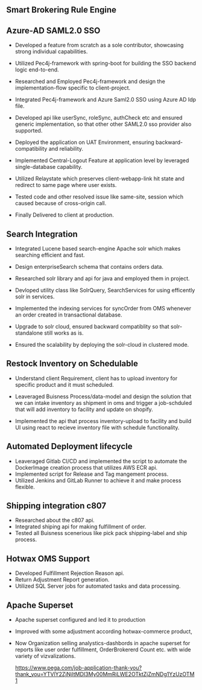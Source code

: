 ## Smart Brokering Rule Engine


## Azure-AD SAML2.0 SSO

- Developed a feature from scratch as a sole contributor, showcasing strong
individual capabilities.

- Utilized Pec4j-framework with spring-boot for building the SSO backend logic end-to-end.

- Researched and Employed Pec4j-framework and design the implementation-flow specific to client-project.

- Integrated Pec4j-framework and Azure Saml2.0 SSO using Azure AD Idp file.

- Developed api like userSync, roleSync, authCheck etc and ensured generic implementation, so that other other SAML2.0 sso provider also supported.

- Deployed the application on UAT Environment, ensuring backward-compatibility and
reliability.

- Implemented Central-Logout Feature at application level by leveraged single-database capability.

- Utilized Relaystate which preserves client-webapp-link hit state and redirect to same page where user exists.

- Tested code and other resolved issue like same-site, session which caused because of cross-origin call.

- Finally Delivered to client at production.


## Search Integration  

- Integrated Lucene based search-engine Apache solr which makes searching efficient and fast.

- Design enterpriseSearch schema that contains orders data.

- Researched solr library and api for java and employed them in project. 

- Devloped utility class like SolrQuery, SearchServices for using efficently solr in services.

- Implemented the indexing services for syncOrder from OMS whenever an order created in transactional database. 

- Upgrade to solr cloud, ensured backward compatiblity so that solr-standalone still works as is.

- Ensured the scalability by deploying the solr-cloud in clustered mode.

## Restock Inventory on Schedulable

- Understand client Requirement, client has to upload inventory for specific product and it must scheduled.

- Leaveraged Buisness Process/data-model and  design the solution that we can intake inventory as shipment in oms and trigger a job-schduled that will add inventory to facility and update on shopify.

- Implemented the api that process inventory-upload to facility and build UI using react to recieve inventory file with schedule functionality.


## Automated Deployment lifecycle

- Leaveraged Gitlab CI/CD and implemented the script to automate the DockerImage creation process that utilizes AWS ECR api.
- Implemented script for Release and Tag mangement process.
- Utilized Jenkins and GitLab Runner to achieve it and make process flexible.

## Shipping integration c807

- Researched about the c807 api.
- Integrated shiping api for making fulfillment of order.
- Tested all Buisness scenerious like pick pack shipping-label and ship process.

## Hotwax OMS Support 

- Developed Fulfillment Rejection Reason api.
- Return Adjustment Report generation.
- Utilized SQL Server jobs for automated tasks and data processing.

## Apache Superset
- Apache superset configured and led it to production 
- Improved with some adjustment according hotwax-commerce product, 
- Now Organization selling analystics-dashbords in apache superset for reports like user order fulfillment, OrderBrokererd Count etc. with wide variety of vizvalizations.

 
  https://www.pega.com/job-application-thank-you?thank_you=YTVlY2ZjNjItMDI3My00MmRiLWE2OTktZjZmNDg1YzUzOTM1